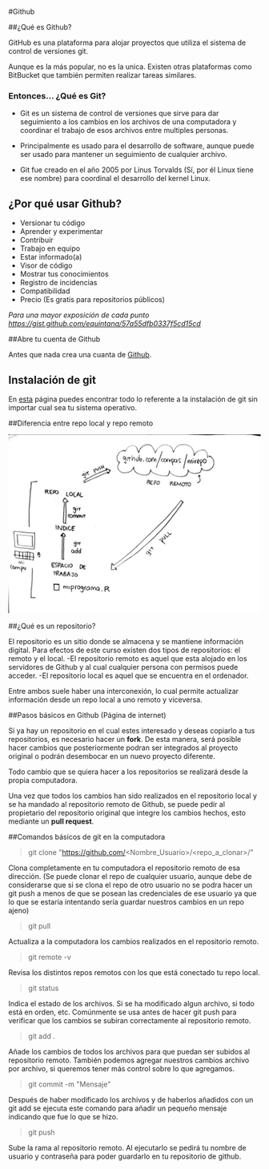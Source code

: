 #Github

##¿Qué es Github?

GitHub es una plataforma para alojar proyectos que utiliza el sistema de control de versiones git.

Aunque es la más popular, no es la unica. Existen otras plataformas como BitBucket que también permiten realizar tareas similares.

### Entonces... ¿Qué es Git?

* Git es un sistema de control de versiones que sirve para dar seguimiento a los cambios en los archivos de una computadora y coordinar el trabajo de esos archivos entre multiples personas. 

* Principalmente es usado para el desarrollo de software, aunque puede ser usado para mantener un seguimiento de cualquier archivo.

* Git fue creado en el año 2005 por Linus Torvalds (Sí, por él Linux tiene ese nombre) para coordinal el desarrollo del kernel Linux.

## ¿Por qué usar Github?

* Versionar tu código
* Aprender y experimentar
* Contribuir
* Trabajo en equipo
* Estar informado(a)
* Visor de código
* Mostrar tus conocimientos
* Registro de incidencias
* Compatibilidad
* Precio (Es gratis para repositorios públicos)

*Para una mayor exposición de cada punto https://gist.github.com/equintana/57a55dfb0337f5cd15cd*

##Abre tu cuenta de Github

Antes que nada crea una cuanta de [Github](https://github.com/).

## Instalación de git

En [esta](https://git-scm.com/downloads) página puedes encontrar todo lo referente a la instalación de git sin importar cual sea tu sistema operativo.  


##Diferencia entre repo local y repo remoto

![Repositorios: remoto y local](git_repos.jpeg)

##¿Qué es un repositorio?

El repositorio es un sitio donde se almacena y se mantiene información digital. Para efectos de este curso existen dos tipos de repositorios: el remoto y el local.
-El repositorio remoto es aquel que esta alojado en los servidores de Github y al cual cualquier persona con permisos puede acceder. 
-El repositorio local es aquel que se encuentra en el ordenador.

Entre ambos suele haber una interconexión, lo cual permite actualizar información desde un repo local a uno remoto y viceversa. 

##Pasos básicos en Github (Página de internet)

Si ya hay un repositorio en el cual estes interesado y deseas copiarlo a tus repositorios, es necesario hacer un **fork**. De esta manera, será posible hacer cambios que posteriormente podran ser integrados al proyecto original o podrán desembocar en un nuevo proyecto diferente. 

Todo cambio que se quiera hacer a los repositorios se realizará desde la propia computadora.

Una vez que todos los cambios han sido realizados en el repositorio local y se ha mandado al repositorio remoto de Github, se puede pedir al propietario del repositorio original que integre los cambios hechos, esto mediante un **pull request**.

##Comandos básicos de git en la computadora

> git clone "https://github.com/<Nombre_Usuario>/<repo_a_clonar>/"

Clona completamente en tu computadora el repositorio remoto de esa dirección. (Se puede clonar el repo de cualquier usuario, aunque debe de considerarse que si se clona el repo de otro usuario no se podra hacer un git push a menos de que se posean las credenciales de ese usuario ya que lo que se estaria intentando sería guardar nuestros cambios en un repo ajeno)

> git pull

Actualiza a la computadora los cambios realizados en el repositorio remoto.

> git remote -v

Revisa los distintos repos remotos con los que está conectado tu repo local.

> git status

Indica el estado de los archivos. Si se ha modificado algun archivo, si todo está en orden, etc. Comúnmente se usa antes de hacer git push para verificar que los cambios se subiran correctamente al repositorio remoto.  

> git add .

Añade los cambios de todos los archivos para que puedan ser subidos al repositorio remoto. También podemos agregar nuestros cambios archivo por archivo, si queremos tener más control sobre lo que agregamos.

> git commit -m "Mensaje"

Después de haber modificado los archivos y de haberlos añadidos con un git add se ejecuta este comando para añadir un pequeño mensaje indicando que fue lo que se hizo.   

> git push

Sube la rama al repositorio remoto. Al ejecutarlo se pedirá tu nombre de usuario y contraseña para poder guardarlo en tu repositorio de github.

